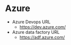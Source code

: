 Azure 
=====

* Azure Devops URL
    - https://dev.azure.com/
* Azure data factory URL
    - https://adf.azure.com/ 
    